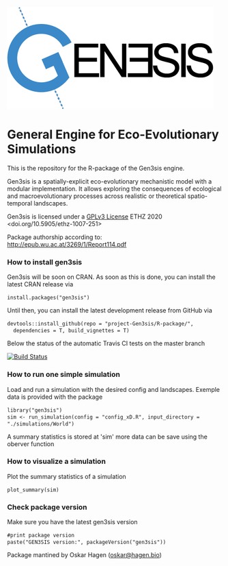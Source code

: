 ![logo](logo.png)


# General Engine for Eco-Evolutionary Simulations

This is the repository for the R-package of the Gen3sis engine.

Gen3sis is a spatially-explicit eco-evolutionary mechanistic model with a modular implementation. It allows exploring the consequences of ecological and macroevolutionary processes across realistic or theoretical spatio-temporal landscapes.

Gen3sis is licensed under a [GPLv3 License](https://www.gnu.org/licenses/gpl-3.0.html) ETHZ 2020 <doi.org/10.5905/ethz-1007-251>

Package authorship according to: http://epub.wu.ac.at/3269/1/Report114.pdf

### How to install gen3sis

Gen3sis will be soon on CRAN. As soon as this is done, you can install the latest CRAN release via

```{r}
install.packages("gen3sis")
```

Until then, you can install the latest development release from GitHub via 

```{r}
devtools::install_github(repo = "project-Gen3sis/R-package/", 
  dependencies = T, build_vignettes = T)
```
Below the status of the automatic Travis CI tests on the master branch

[![Build Status](https://travis-ci.com/project-Gen3sis/R-package.svg?branch=master)](https://travis-ci.com/project-Gen3sis/R-package)

### How to run one simple simulation

Load and run a simulation with the desired config and landscapes. Exemple data is provided with the package
```{r}
library("gen3sis")
sim <- run_simulation(config = "config_xD.R", input_directory = "./simulations/World")
```
A summary statistics is stored at 'sim' more data can be save using the oberver function

### How to visualize a simulation

Plot the summary statistics of a simulation

```{r}
plot_summary(sim)
```

### Check package version

Make sure you have the latest gen3sis version

```{r}
#print package version
paste("GEN3SIS version:", packageVersion("gen3sis"))
```

Package mantined by Oskar Hagen (oskar@hagen.bio)
